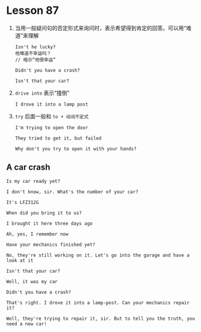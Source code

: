 # Lesson 87

1. 当用一般疑问句的否定形式来询问时，表示希望得到肯定的回答。可以用“难道”来理解

   ```
   Isn't he lucky?
   他难道不幸运吗？
   // 暗示“他很幸运”

   Didn't you have a crash?

   Isn't that your car?
   ```

2. `drive into` 表示“撞倒”

   ```
   I drove it into a lamp post
   ```

3. `try` 后面一般和 `to + 动词不定式`

   ```
   I'm trying to open the door

   They tried to get it, but failed

   Why don't you try to open it with your hands?
   ```

## A car crash

```
Is my car ready yet?

I don't know, sir. What's the number of your car?

It's LFZ312G

When did you bring it to us?

I brought it here three days ago

Ah, yes, I remember now

Have your mechanics finished yet?

No, they're still working on it. Let's go into the garage and have a look at it

Isn't that your car?

Well, it was my car

Didn't you have a crash?

That's right. I drove it into a lamp-post. Can your mechanics repair it?

Well, they're trying to repair it, sir. But to tell you the truth, you need a new car!
```
